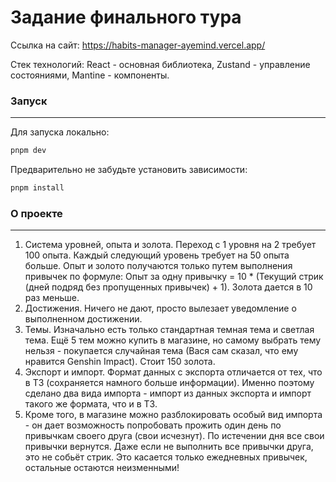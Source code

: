 # Задание финального тура

Ссылка на сайт: https://habits-manager-ayemind.vercel.app/

Стек технологий: React - основная библиотека, Zustand - управление состояниями, Mantine - компоненты.

### Запуск

---

Для запуска локально:

```cmd
pnpm dev
```

Предварительно не забудьте установить зависимости:

```cmd
pnpm install
```

### О проекте

---

1. Система уровней, опыта и золота.
   Переход с 1 уровня на 2 требует 100 опыта. Каждый следующий уровень требует на 50 опыта больше. Опыт и золото получаются только путем выполнения привычек по формуле:  Опыт за одну привычку =  10 * (Текущий стрик (дней подряд без пропущенных привычек) + 1). Золота дается в 10 раз меньше.
2. Достижения. Ничего не дают, просто вылезает уведомление о выполненном достижении.
3. Темы. Изначально есть только стандартная темная тема и светлая тема. Ещё 5 тем можно купить в магазине, но самому выбрать тему нельзя - покупается случайная тема (Вася сам сказал, что ему нравится Genshin Impact). Стоит 150 золота.
4. Экспорт и импорт. Формат данных с экспорта отличается от тех, что в ТЗ (сохраняется намного больше информации). Именно поэтому сделано два вида импорта - импорт из данных экспорта и импорт такого же формата, что и в ТЗ.
5. Кроме того, в магазине можно разблокировать особый вид импорта - он дает возможность попробовать прожить один день по привычкам своего друга (свои исчезнут). По истечении дня все свои привычки вернутся. Даже если не выполнить все привычки друга, это не собьёт стрик. Это касается только ежедневных привычек, остальные остаются неизменными!

